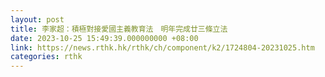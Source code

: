 ```yaml
---
layout: post
title: 李家超：積極對接愛國主義教育法　明年完成廿三條立法
date: 2023-10-25 15:49:39.000000000 +08:00
link: https://news.rthk.hk/rthk/ch/component/k2/1724804-20231025.htm
categories: rthk
---
```




